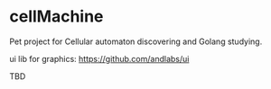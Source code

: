 # cellMachine

Pet project for Cellular automaton discovering and Golang studying.

ui lib for graphics:
https://github.com/andlabs/ui

TBD
